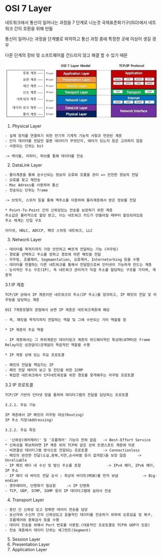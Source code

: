 # OSI 7 Layer

네트워크에서 통신이 일어나는 과정을 7 단계로 나눈것
국제표준화기구(ISO)에서 네트워크 간의 호환을 위해 만듦

통신이 일어나는 과정을 단계별로 파악하고
통신 과정 중에 특정한 곳에 이상이 생길 경우

다른 단계의 장비 및 소프트웨어를 건드리지 않고 해결 할 수 있기 때문

![OSI7계층](./img.jpg)

1. Physical Layer

```
- 실제 장치를 연결하기 위한 전기적 기계적 기능적 사항과 연관된 계층
- 단지 데이터를 전달만 할뿐 데이터가 무엇인지, 에러가 있는지 등은 고려하지 않음
- 사용되는 단위는 bit

-> 케이블, 리피터, 허브를 통해 데이터를 전송
```

2. DataLink Layer

```
- 물리계층을 통해 송수신되는 정보의 오류와 흐름을 관리 => 안전한 정보의 전달
- 오류를 찾고 재전송
- Mac Adress를 사용하여 통신
- 전송되는 단위는 frame

-> 브릿지, 스위치 등을 통해 맥주소를 이용하여 물리계층에서 받은 정보를 전달

* Point-To-Point 간의 신뢰성있는 전송을 보장하기 위한 계층
주소값은 물리적으로 할당 받고, 이는 네트워크 카드가 만들어질 때부터 할당되어있음
주소 체계는 단일 구조

이더넷, HDLC, ADCCP, 패킷 스위칭 네트워크, LLC
```

3. Network Layer

```
- 데이터를 목적지까지 가장 안전하고 빠르게 전달하는 기능 (라우팅)
- 경로를 선택하고 주소를 정하고 경로에 따른 패킷을 전달
- 라우팅, 흐름제어, Segmaentation, 오류제어, Internetorking 등을 수행
- 데이터를 연결하는 다른 네트워크를 통해서 전달함으로써 인터넷이 가능하게 만드는 계층
- 논리적인 주소 구조(IP), 즉 네트워크 관리자가 직접 주소를 할당하는 구조를 가지며, 계층적
```

3.1 IP 계층

```
TCP/IP 상에서 IP 계층이란 네트워크의 주소(IP 주소)를 정의하고, IP 패킷의 전달 및 라우팅을 담당하는 계층

OSI 7계층모델의 관점에서 보면 IP 계층은 네트워크계층에 해당

- 즉, 패킷을 목적지까지 전달하는 역할 및 그에 수반되는 기타 역할을 함

* IP 계층의 주요 역할

- IP 계층에서는 그 하위계층인 데이터링크 계층의 하드웨어적인 특성에(ATM이든 Frame Relay이든 상관없이)관계없이 독립적인 역할을 수행

* IP 계층 상에 있는 주요 프로토콜

- 패킷의 전달을 책임지는 IP
- 패킷 전달 에러의 보고 및 진단을 위한 ICMP
- 복잡한 네트워크에서 인터네트워킹을 위한 경로를 찾게해주는 라우팅 프로토콜
```

3.2 IP 프로토콜

```
TCP/IP 기반의 인터넷 망을 통하여 데이타그램의 전달을 담당하는 프로토콜

3.2.1. 주요 기능

IP 계층에서 IP 패킷의 라우팅 대상(Routing)
IP 주소 지정(Addressing)

3.2.2. 주요 특징

- '신뢰성(에러제어)' 및 '흐름제어' 기능이 전혀 없음   -> Best-Effort Service
* 신뢰성을 확보하려면 IP 계층 위의 TCP와 같은 상위 트랜스포트 계층에 의존
- 비연결성 데이터그램 방식으로 전달되는 프로토콜       -> Connectionless
- 패킷의 완전한 전달(소실,중복,지연,순서바뀜 등이 없게함)을 보장 않음     -> Unreliable
- IP 패킷 헤더 내 수신 및 발신 주소를 포함            -> IPv4 헤더, IPv6 헤더, IP 주소
- IP 헤더 내 바이트 전달 순서 : 최상위 바이트(MSB)를 먼저 보냄           -> Big-endian
- 경우에따라, 단편화가 필요함     -> IP 단편화
- TCP, UDP, ICMP, IGMP 등이 IP 데이타그램에 실려서 전송
```

4. Transport Layer

```
- 종단 간 신뢰성 있고 정확한 데이터 전송을 담당
- 송신자와 수신자 간의 신뢰성있고 효율적인 데이터를 전송하기 위하여 오류검출 및 복구,
  흐름제어와 중복검사 등을 수행
- 데이터 전송을 위해서 Port 번호를 사용함.(대표적인 프로토콜로 TCP와 UDP가 있음)
- 전송 계층에서 데이터 단위는 세그먼트(Segment)
```

5. Session Layer
6. Presentation Layer
7. Application Layer
